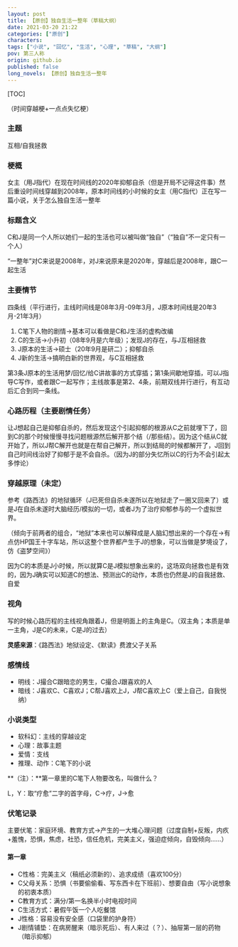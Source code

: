 ```yaml
---
layout: post
title: 【原创】独自生活一整年（草稿大纲）
date: 2021-03-20 21:22
categories: ["原创"]
characters: 
tags: ["小说", "回忆", "生活", "心理", "草稿", "大纲"]
pov: 第三人称
origin: github.io
published: false
long_novels: 【原创】独自生活一整年
---
```


[TOC]

（时间穿越梗+一点点失忆梗）

### 主题

互相/自我拯救

### 梗概

女主（用J指代）在现在时间线的2020年抑郁自杀（但是开局不记得这件事）然后重设时间线穿越到2008年，原本时间线的小时候的女主（用C指代）正在写一篇小说，关于怎么独自生活一整年

### 标题含义

C和J是同一个人所以她们一起的生活也可以被叫做“独自”（“独自”不一定只有一个人）

“一整年”对C来说是2008年，对J来说原来是2020年，穿越后是2008年，跟C一起生活

### 主要情节

四条线（平行进行，主线时间线是08年3月-09年3月，J原本时间线是20年3月-21年3月）

1. C笔下人物的剧情→基本可以看做是C和J生活的虚构改编
2. C的生活→小升初（08年9月是六年级）；发现J的存在，与J互相拯救
3. J原本的生活→硕士（20年9月是研二）；抑郁自杀
4. J新的生活→搞明白新的世界观，与C互相拯救

第3条J原本的生活用梦/回忆/给C讲故事的方式穿插；第1条间歇地穿插，可以J指导C写作，或者跟C一起写作；主线故事是第2、4条，前期双线并行进行，有互动后汇合到同一条线。

### 心路历程（主要剧情任务）

让J想起自己是抑郁自杀的，然后发现这个引起抑郁的根源从C之前就埋下了，回到C的那个时候慢慢寻找问题根源然后解开那个结（/那些结）。因为这个结从C就开始了，所以J帮C解开也就是在帮自己解开，所以到结局的时候都解开了，J回到自己时间线治好了抑郁于是不会自杀。（因为J的部分失忆所以C的行为不会引起太多悖论）

### 穿越原理（未定）

参考《路西法》的地狱循环（J已死但自杀未遂所以在地狱走了一圈又回来了）或是J在自杀未遂时大脑经历/模拟的一切，或者J为了治疗抑郁参与的一个虚拟世界。

（倾向于前两者的组合，“地狱”本来也可以解释成是人脑幻想出来的一个存在→有点仿HP国王十字车站，所以这整个世界都产生于J的想象，可以当做是梦境设了，仿《盗梦空间》）

因为C的本质是J小时候，所以就算C是J模拟想象出来的，这场双向拯救也是有效的，因为J确实可以知道C的想法、预测出C的动作，本质也仍然是J的自我拯救、自爱

### 视角

写的时候心路历程的主线视角跟着J，但是明面上的主角是C。（双主角；本质是单一主角，J是C的未来，C是J的过去）

**灵感来源**：《路西法》地狱设定、《默读》费渡父子关系

### 感情线

- 明线：J撮合C跟暗恋的男生，C撮合J跟喜欢的人
- 暗线：J喜欢C、C喜欢J；C帮J喜欢上J，J帮C喜欢上C（爱上自己，自我悦纳）

### 小说类型

- 软科幻：主线的穿越设定
- 心理：故事主题
- 爱情：支线
- 推理、动作：C笔下的小说

**（注）：**第一章里的C笔下人物要改名，叫做什么？

L，Y：取“疗愈”二字的首字母，C→疗，J→愈

### 伏笔记录

主要伏笔：家庭环境、教育方式→产生的一大堆心理问题（过度自制+反叛，内疚+羞愧，恐惧，焦虑，社恐，信任危机，完美主义，强迫症倾向，自毁倾向……）

#### 第一章

- C性格：完美主义（稿纸必须新的）、追求成绩（喜欢100分）
- C父母关系：恐惧（书要偷偷看、写东西卡在下班前）、想要自由（写小说想象的初衷本质）
- C教育方式：满分/第一名换半小时电视时间
- C生活方式：暑假午饭一个人吃餐馆
- J性格：容易没有安全感（口袋里的护身符）
- J剧情铺垫：在病房醒来（暗示死后）、有人来过（？）、抽屉第一层的药物（暗示抑郁）